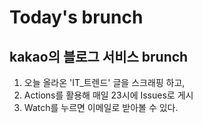# Today's brunch
## kakao의 블로그 서비스 brunch
1. 오늘 올라온 'IT_트렌드' 글을 스크래핑 하고,  
2. Actions를 활용해 매일 23시에 Issues로 게시  
3. Watch를 누르면 이메일로 받아볼 수 있다.

